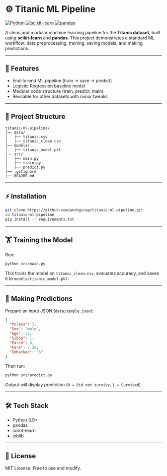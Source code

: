 # ⚙️ Titanic ML Pipeline

[![Python](https://img.shields.io/badge/python-3.9%2B-blue.svg)](https://www.python.org/)
[![scikit-learn](https://img.shields.io/badge/scikit--learn-1.5%2B-orange)](https://scikit-learn.org/stable/)
[![pandas](https://img.shields.io/badge/pandas-2.0%2B-yellowgreen)](https://pandas.pydata.org/)

A clean and modular machine learning pipeline for the **Titanic dataset**, built using **scikit-learn** and **pandas**. This project demonstrates a standard ML workflow: data preprocessing, training, saving models, and making predictions.

---

## 🚀 Features

- End-to-end ML pipeline (train → save → predict)
- Logistic Regression baseline model
- Modular code structure (train, predict, main)
- Reusable for other datasets with minor tweaks

---

## 📂 Project Structure

```
titanic-ml-pipeline/
│── data/
│   ├── titanic.csv
│   ├── titanic_clean.csv
│── models/
│   ├── titanic_model.pkl
│── src/
│   ├── main.py
│   ├── train.py
│   ├── predict.py
│── .gitignore
│── README.md
```

---

## ⚡ Installation

```bash
git clone https://github.com/anshgirap/titanic-ml-pipeline.git
cd titanic-ml-pipeline
pip install -r requirements.txt
```

---

## 🏋️ Training the Model

Run:

```bash
python src/main.py
```

This trains the model on `titanic_clean.csv`, evaluates accuracy, and saves it to `models/titanic_model.pkl`.

---

## 🔮 Making Predictions

Prepare an input JSON (`data/sample.json`):

```json
{
  "Pclass": 3,
  "Sex": "male",
  "Age": 22,
  "SibSp": 1,
  "Parch": 0,
  "Fare": 7.25,
  "Embarked": "S"
}
```

Then run:

```bash
python src/predict.py
```

Output will display prediction (`0 = Did not survive`, `1 = Survived`).

---

## 🛠️ Tech Stack

- Python 3.9+
- pandas
- scikit-learn
- joblib

---

## 📜 License

MIT License. Free to use and modify.

